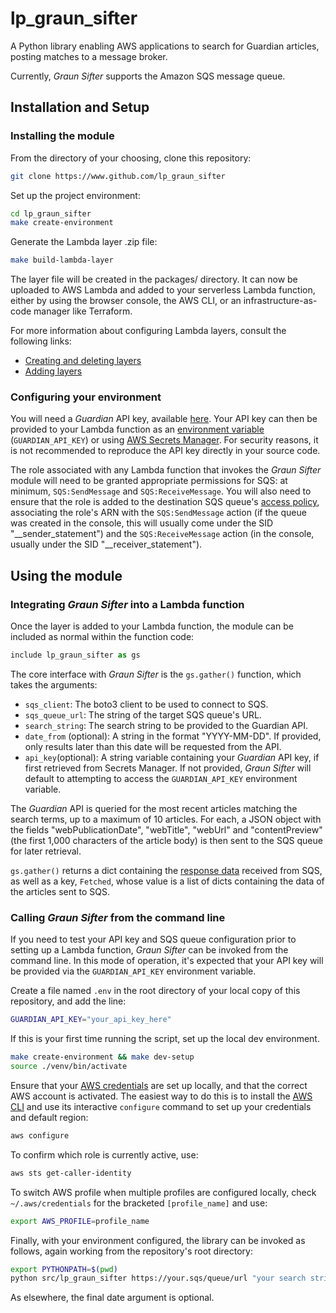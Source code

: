 # lp_graun_sifter
A Python library enabling AWS applications to search for Guardian articles, posting matches to a message broker.

Currently, _Graun Sifter_ supports the Amazon SQS message queue.

## Installation and Setup

### Installing the module

From the directory of your choosing, clone this repository:

```sh
git clone https://www.github.com/lp_graun_sifter
```

Set up the project environment:

```sh
cd lp_graun_sifter
make create-environment
```

Generate the Lambda layer .zip file:

```sh
make build-lambda-layer
```

The layer file will be created in the packages/ directory. It can now be uploaded to AWS Lambda and added to your serverless Lambda function, either by using the browser console, the AWS CLI, or an infrastructure-as-code manager like Terraform.

For more information about configuring Lambda layers, consult the following links:

- [Creating and deleting layers](https://docs.aws.amazon.com/lambda/latest/dg/creating-deleting-layers.html)
- [Adding layers](https://docs.aws.amazon.com/lambda/latest/dg/adding-layers.html)

### Configuring your environment

You will need a _Guardian_ API key, available [here](https://open-platform.theguardian.com/access/). Your API key can then be provided to your Lambda function as an [environment variable](https://docs.aws.amazon.com/lambda/latest/dg/configuration-envvars.html) (`GUARDIAN_API_KEY`) or using [AWS Secrets Manager](https://docs.aws.amazon.com/lambda/latest/dg/with-secrets-manager.html). For security reasons, it is not recommended to reproduce the API key directly in your source code.

The role associated with any Lambda function that invokes the _Graun Sifter_ module will need to be granted appropriate permissions for SQS: at minimum, `SQS:SendMessage` and `SQS:ReceiveMessage`. You will also need to ensure that the role is added to the destination SQS queue's [access policy](https://docs.aws.amazon.com/AWSSimpleQueueService/latest/SQSDeveloperGuide/sqs-overview-of-managing-access.html), associating the role's ARN with the `SQS:SendMessage` action (if the queue was created in the console, this will usually come under the SID "__sender_statement") and the `SQS:ReceiveMessage` action (in the console, usually under the SID "__receiver_statement").

## Using the module

### Integrating _Graun Sifter_ into a Lambda function

Once the layer is added to your Lambda function, the module can be included as normal within the function code:

```python
include lp_graun_sifter as gs
```

The core interface with _Graun Sifter_ is the `gs.gather()` function, which takes the arguments:

- `sqs_client`: The boto3 client to be used to connect to SQS.
- `sqs_queue_url`: The string of the target SQS queue's URL.
- `search_string`: The search string to be provided to the Guardian API.
- `date_from` (optional): A string in the format "YYYY-MM-DD". If provided, only results later than this date will be requested from the API.
- `api_key`(optional): A string variable containing your _Guardian_ API key, if first retrieved from Secrets Manager. If not provided, _Graun Sifter_ will default to attempting to access the `GUARDIAN_API_KEY` environment variable.

The _Guardian_ API is queried for the most recent articles matching the search terms, up to a maximum of 10 articles. For each, a JSON object with the fields "webPublicationDate", "webTitle", "webUrl" and "contentPreview" (the first 1,000 characters of the article body) is then sent to the SQS queue for later retrieval.

`gs.gather()` returns a dict containing the [response data](https://boto3.amazonaws.com/v1/documentation/api/latest/reference/services/sqs/client/send_message_batch.html) received from SQS, as well as a key, `Fetched`, whose value is a list of dicts containing the data of the articles sent to SQS.

### Calling _Graun Sifter_ from the command line

If you need to test your API key and SQS queue configuration prior to setting up a Lambda function, _Graun Sifter_ can be invoked from the command line. In this mode of operation, it's expected that your API key will be provided via the `GUARDIAN_API_KEY` environment variable.

Create a file named `.env` in the root directory of your local copy of this repository, and add the line:

```sh
GUARDIAN_API_KEY="your_api_key_here"
```

If this is your first time running the script, set up the local dev environment.

```sh
make create-environment && make dev-setup
source ./venv/bin/activate
```

Ensure that your [AWS credentials](https://boto3.amazonaws.com/v1/documentation/api/latest/guide/credentials.html) are set up locally, and that the correct AWS account is activated. The easiest way to do this is to install the [AWS CLI](http://aws.amazon.com/cli/) and use its interactive `configure` command to set up your credentials and default region:

```sh
aws configure
```

To confirm which role is currently active, use:

```sh
aws sts get-caller-identity
```

To switch AWS profile when multiple profiles are configured locally, check `~/.aws/credentials` for the bracketed `[profile_name]` and use:

```sh
export AWS_PROFILE=profile_name
```

Finally, with your environment configured, the library can be invoked as follows, again working from the repository's root directory:

```sh
export PYTHONPATH=$(pwd)
python src/lp_graun_sifter https://your.sqs/queue/url "your search string" 2023-01-01
```

As elsewhere, the final date argument is optional.





